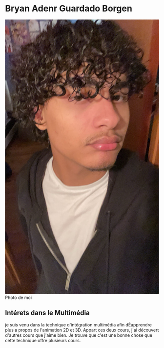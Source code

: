 # Bryan Adenr Guardado Borgen
![photo](image.jpg)
Photo de moi

## **Intérets dans le Multimédia**

je suis venu dans la technique d'intégration multimédia afin dÉapprendre plus a propos de l'animation 2D et 3D. Appart ces deux cours, j'ai découvert d'autres cours que j'aime bien. Je trouve que c'est une bonne chose que cette technique offre plusieurs cours.
